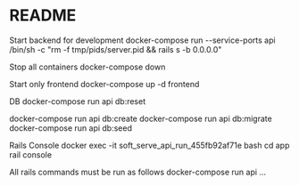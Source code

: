 # README

Start backend for development 
docker-compose run --service-ports api /bin/sh -c "rm -f tmp/pids/server.pid && rails s -b 0.0.0.0"

Stop all containers 
docker-compose down

Start only frontend
docker-compose up -d frontend

DB
docker-compose run api db:reset

docker-compose run api db:create
docker-compose run api db:migrate
docker-compose run api db:seed

Rails Console
docker exec -it soft_serve_api_run_455fb92af71e bash 
cd app
rail console

All rails commands must be run as follows
docker-compose run api ...